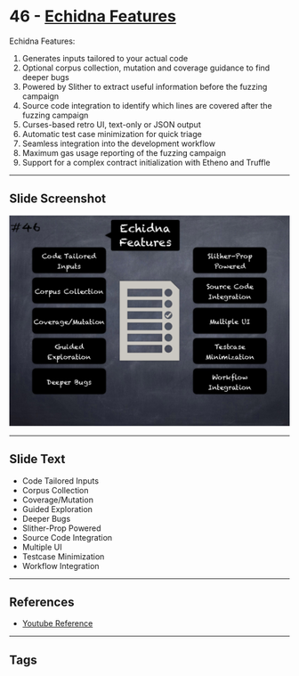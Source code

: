 
# 46 - [Echidna Features](./Echidna%20Features.md)

Echidna Features:

1. Generates inputs tailored to your actual code
2. Optional corpus collection, mutation and coverage guidance to find deeper bugs
3. Powered by Slither to extract useful information before the fuzzing campaign
4. Source code integration to identify which lines are covered after the fuzzing campaign
5. Curses-based retro UI, text-only or JSON output
6. Automatic test case minimization for quick triage
7. Seamless integration into the development workflow
8. Maximum gas usage reporting of the fuzzing campaign
9. Support for a complex contract initialization with Etheno and Truffle
___
## Slide Screenshot
![046.png](../../images/6.%20Audit%20Techniques%20and%20Tools%20101/046.png)
___
## Slide Text
- Code Tailored Inputs
- Corpus Collection
- Coverage/Mutation
- Guided Exploration
- Deeper Bugs
- Slither-Prop Powered
- Source Code Integration
- Multiple UI
- Testcase Minimization
- Workflow Integration
___
## References
- [Youtube Reference](https://youtu.be/QmD2bJUe140?t=245)
___
## Tags
